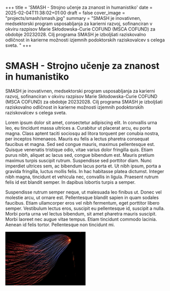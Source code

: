 +++
title = 'SMASH - Strojno učenje za znanost in humanistiko'
date = 2025-02-04T11:38:02+01:00
draft = false
cover_image = "projects/smash/smash.jpg"
summary = "SMASH je inovativnen, medsektorski program usposabljanja za karierni razvoj, sofinanciran v okviru razpisov Marie Skłodowska-Curie COFUND (MSCA COFUND) za obdobje 20232028. Cilj programa SMASH je izboljšati raziskovalno odličnost in karierne možnosti izjemnih podoktorskih raziskovalcev s celega sveta. "
+++

# SMASH - Strojno učenje za znanost in humanistiko

SMASH je inovativnen, medsektorski program usposabljanja za karierni razvoj, sofinanciran v okviru razpisov Marie Skłodowska-Curie COFUND (MSCA COFUND) za obdobje 20232028. Cilj programa SMASH je izboljšati raziskovalno odličnost in karierne možnosti izjemnih podoktorskih raziskovalcev s celega sveta.

Lorem ipsum dolor sit amet, consectetur adipiscing elit. In convallis urna leo, eu tincidunt massa ultrices a. Curabitur ut placerat arcu, eu porta magna. Class aptent taciti sociosqu ad litora torquent per conubia nostra, per inceptos himenaeos. Mauris eu felis a lectus pharetra consequat faucibus et magna. Sed sed congue mauris, maximus pellentesque est. Quisque venenatis tristique odio, vitae varius dolor fringilla quis. Etiam purus nibh, aliquet ac lacus sed, congue bibendum est. Mauris pretium maximus turpis suscipit rutrum. Suspendisse sed porttitor diam. Nunc imperdiet ultrices sem, ac bibendum lacus porta et. Ut nibh ipsum, porta a gravida fringilla, luctus mollis felis. In hac habitasse platea dictumst. Integer nibh magna, tincidunt et vehicula nec, convallis in ligula. Praesent rutrum felis id est blandit semper. In dapibus lobortis turpis a semper.

Suspendisse rutrum semper neque, ut malesuada leo finibus ut. Donec vel molestie arcu, ut ornare est. Pellentesque blandit sapien in quam sodales faucibus. Etiam ullamcorper eros vel nibh fermentum, eget porttitor libero semper. Vestibulum lectus eros, suscipit eu pellentesque id, suscipit a nulla. Morbi porta urna vel lectus bibendum, sit amet pharetra mauris suscipit. Morbi laoreet nec augue vitae tempus. Etiam tincidunt commodo lacinia. Aenean id felis tortor. Pellentesque non tincidunt mi.

<img src="smash.jpg" style="width: 50%;">